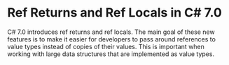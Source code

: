 # Ref Returns and Ref Locals in C# 7.0
C# 7.0 introduces ref returns and ref locals. The main goal of these new features is to make it easier for developers to pass around references to value types instead of copies of their values. This is important when working with large data structures that are implemented as value types. 
